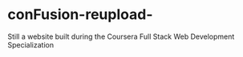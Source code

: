 # conFusion-reupload-
Still a website built during the Coursera Full Stack Web Development Specialization
